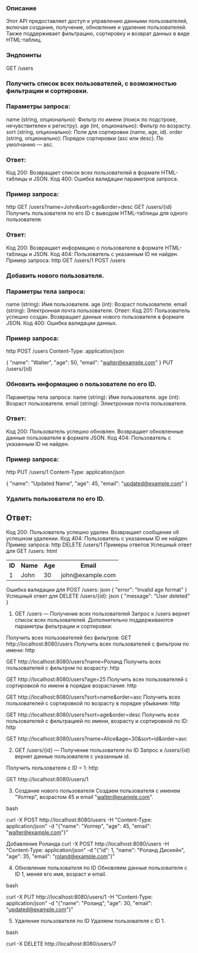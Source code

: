 ### Описание
Этот API предоставляет доступ к управлению данными пользователей, включая создание, получение, обновление и удаление пользователей. Также поддерживает фильтрацию, сортировку и возврат данных в виде HTML-таблиц.

### Эндпоинты
GET /users

### Получить список всех пользователей, с возможностью фильтрации и сортировки.

### Параметры запроса:
name (string, опционально): Фильтр по имени (поиск по подстроке, нечувствителен к регистру).
age (int, опционально): Фильтр по возрасту.
sort (string, опционально): Поле для сортировки (name, age, id).
order (string, опционально): Порядок сортировки (asc или desc). По умолчанию — asc.

### Ответ:
Код 200: Возвращает список всех пользователей в формате HTML-таблицы и JSON.
Код 400: Ошибка валидации параметров запроса.

### Пример запроса:
http
GET /users?name=John&sort=age&order=desc
GET /users/{id}
Получить пользователя по его ID с выводом HTML-таблицы для одного пользователя.

### Ответ:
Код 200: Возвращает информацию о пользователе в формате HTML-таблицы и JSON.
Код 404: Пользователь с указанным ID не найден.
Пример запроса:
http
GET /users/1
POST /users

### Добавить нового пользователя.

### Параметры тела запроса:
name (string): Имя пользователя.
age (int): Возраст пользователя.
email (string): Электронная почта пользователя.
Ответ:
Код 201: Пользователь успешно создан. Возвращает данные нового пользователя в формате JSON.
Код 400: Ошибка валидации данных.

### Пример запроса:
http
POST /users
Content-Type: application/json

{
  "name": "Walter",
  "age": 50,
  "email": "walter@example.com"
}
PUT /users/{id}

### Обновить информацию о пользователе по его ID.

Параметры тела запроса:
name (string): Имя пользователя.
age (int): Возраст пользователя.
email (string): Электронная почта пользователя.

### Ответ:
Код 200: Пользователь успешно обновлен. Возвращает обновленные данные пользователя в формате JSON.
Код 404: Пользователь с указанным ID не найден.

### Пример запроса:
http
PUT /users/1
Content-Type: application/json

{
  "name": "Updated Name",
  "age": 45,
  "email": "updated@example.com"
}

### Удалить пользователя по его ID.

## Ответ:
Код 200: Пользователь успешно удален. Возвращает сообщение об успешном удалении.
Код 404: Пользователь с указанным ID не найден.
Пример запроса:
http
DELETE /users/1
Примеры ответов
Успешный ответ для GET /users:
html
<table>
  <tr><th>ID</th><th>Name</th><th>Age</th><th>Email</th></tr>
  <tr><td>1</td><td>John</td><td>30</td><td>john@example.com</td></tr>
</table>
Ошибка валидации для POST /users:
json
{
  "error": "Invalid age format"
}
Успешный ответ для DELETE /users/{id}:
json
{
  "message": "User deleted"
}







1. GET /users — Получение всех пользователей
Запрос к /users вернет список всех пользователей. Дополнительно поддерживаются параметры фильтрации и сортировки:

Получить всех пользователей без фильтров:
GET http://localhost:8080/users
Получить всех пользователей с фильтром по имени:
http

GET http://localhost:8080/users?name=Роланд
Получить всех пользователей с фильтром по возрасту:
http

GET http://localhost:8080/users?age=25
Получить всех пользователей с сортировкой по имени в порядке возрастания:
http

GET http://localhost:8080/users?sort=name&order=asc
Получить всех пользователей с сортировкой по возрасту в порядке убывания:
http

GET http://localhost:8080/users?sort=age&order=desc
Получить всех пользователей с фильтрацией по имени, возрасту и сортировкой по ID:
http

GET http://localhost:8080/users?name=Alice&age=30&sort=id&order=asc

2. GET /users/{id} — Получение пользователя по ID
Запрос к /users/{id} вернет данные пользователя с указанным id.

Получить пользователя с ID = 1:
http

GET http://localhost:8080/users/1

3. Создание нового пользователя
Создаем пользователя с именем "Уолтер", возрастом 45 и email "walter@example.com".

bash

  curl -X POST http://localhost:8080/users -H "Content-Type: application/json" -d "{\"name\": \"Уолтер\", \"age\": 45, \"email\": \"walter@example.com\"}"

Добавление Роланда
curl -X POST http://localhost:8080/users -H "Content-Type: application/json" -d "{\"id\": 1, \"name\": \"Роланд Дискейн\", \"age\": 35, \"email\": \"roland@example.com\"}"

4. Обновление пользователя по ID
Обновляем данные пользователя с ID 1, меняя его имя, возраст и email.

bash

curl -X PUT http://localhost:8080/users/1 -H "Content-Type: application/json" -d "{\"name\": \"Роланд\", \"age\": 30, \"email\": \"updated@example.com\"}"


5. Удаление пользователя по ID
Удаляем пользователя с ID 1.

bash

curl -X DELETE http://localhost:8080/users/7